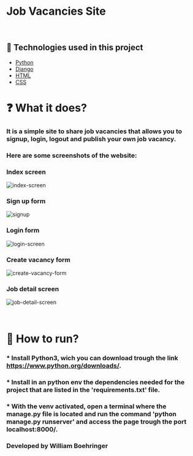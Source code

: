 # Job Vacancies Site
<br>

## 🧪 Technologies used in this project

- [Python](https://www.python.org/)
- [Django](https://www.djangoproject.com/)
- [HTML](https://developer.mozilla.org/pt-BR/docs/Web/HTML)
- [CSS](https://developer.mozilla.org/pt-BR/docs/Web/CSS)

 # ❓ What it does?

### It is a simple site to share job vacancies that allows you to signup, login, logout and publish your own job vacancy.

### Here are some screenshots of the website:

### Index screen
![index-screen](https://user-images.githubusercontent.com/104523477/214977139-73e32d2f-85c4-46e7-b339-c30b8c052776.jpg)

### Sign up form
![signup](https://user-images.githubusercontent.com/104523477/214977392-44168704-175e-4a86-a358-fa21a1f1174b.png)

### Login form
![login-screen](https://user-images.githubusercontent.com/104523477/214977522-cb2024a7-1e96-4894-80f7-c36370ad3891.jpg)

### Create vacancy form
![create-vacancy-form](https://user-images.githubusercontent.com/104523477/214977567-6d6fa6c1-38d4-4380-864b-c01d3f5f068f.png)

### Job detail screen
![job-detail-screen](https://user-images.githubusercontent.com/104523477/214977867-0c7bee65-70c7-4c23-bc6e-48315600f3e5.jpg)


<br>

# 🚀 How to run?

### * Install Python3, wich you can download trough the link https://www.python.org/downloads/.
### * Install in an python env the dependencies needed for the project that are listed in the 'requirements.txt' file.
### * With the venv activated, open a terminal where the manage.py file is located and run the command 'python manage.py runserver' and access the page trough the port localhost:8000/.

### Developed by William Boehringer
